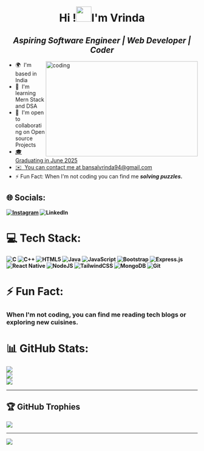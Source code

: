 
<h1 align="center">Hi !<img src="https://blog.joypixels.com/content/images/2019/06/waving_hand_sign_1024.gif" height="40px" width="40px">I'm Vrinda</h1>


<h2 align ="center"><i>Aspiring Software Engineer | Web Developer | Coder</i></h2>
<img align="right" alt="coding" width="400" height="250" src="https://user-images.githubusercontent.com/74038190/241765453-85cb9521-97c0-4a65-9358-7db8099fac7f.gif">

*   🌍  I'm based in India  
*   🧠  I'm learning Mern Stack and DSA
*   🤝  I'm open to collaborating on Open source Projects<a href="https://www.github.com/vri234" target="_blank" rel="noreferrer">
*   🎓 Graduating in June 2025
*   ✉️  You can contact me at [bansalvrinda94@gmail.com](mailto:bansalvrinda94@gmail.com)
*   ⚡ Fun Fact: When I'm not coding you can find me <b><i>solving puzzles.</i>
              














## 🌐 Socials:
[![Instagram](https://img.shields.io/badge/Instagram-%23E4405F.svg?logo=Instagram&logoColor=white)](https://instagram.com/vrinda7104) ![LinkedIn](https://img.shields.io/badge/LinkedIn-%230077B5.svg?logo=linkedin&logoColor=white)


# 💻 Tech Stack:
![C](https://img.shields.io/badge/c-%2300599C.svg?style=plastic&logo=c&logoColor=white) ![C++](https://img.shields.io/badge/c++-%2300599C.svg?style=plastic&logo=c%2B%2B&logoColor=white) ![HTML5](https://img.shields.io/badge/html5-%23E34F26.svg?style=plastic&logo=html5&logoColor=white) ![Java](https://img.shields.io/badge/java-%23ED8B00.svg?style=plastic&logo=openjdk&logoColor=white) ![JavaScript](https://img.shields.io/badge/javascript-%23323330.svg?style=plastic&logo=javascript&logoColor=%23F7DF1E) ![Bootstrap](https://img.shields.io/badge/bootstrap-%238511FA.svg?style=plastic&logo=bootstrap&logoColor=white) ![Express.js](https://img.shields.io/badge/express.js-%23404d59.svg?style=plastic&logo=express&logoColor=%2361DAFB) ![React Native](https://img.shields.io/badge/react_native-%2320232a.svg?style=plastic&logo=react&logoColor=%2361DAFB) ![NodeJS](https://img.shields.io/badge/node.js-6DA55F?style=plastic&logo=node.js&logoColor=white) ![TailwindCSS](https://img.shields.io/badge/tailwindcss-%2338B2AC.svg?style=plastic&logo=tailwind-css&logoColor=white) ![MongoDB](https://img.shields.io/badge/MongoDB-%234ea94b.svg?style=plastic&logo=mongodb&logoColor=white) ![Git](https://img.shields.io/badge/git-%23F05033.svg?style=plastic&logo=git&logoColor=white)
<h1 ><b>⚡ Fun Fact:</b><br></h1>

### When I'm not coding, you can find me reading <b>tech blogs</b> or <b>exploring new cuisines</b>.

# 📊 GitHub Stats:
![](https://github-readme-stats.vercel.app/api?username=vri234&theme=radical&hide_border=false&include_all_commits=true&count_private=false)<br/>
![](https://github-readme-streak-stats.herokuapp.com/?user=vri234&theme=radical&hide_border=false)<br/>
![](https://github-readme-stats.vercel.app/api/top-langs/?username=vri234&theme=radical&hide_border=false&include_all_commits=true&count_private=false&layout=compact)
<hr>

## 🏆 GitHub Trophies
![](https://github-profile-trophy.vercel.app/?username=vri234&theme=shadow_red&no-frame=false&no-bg=false&margin-w=4)

---
[![](https://visitcount.itsvg.in/api?id=vri234&icon=5&color=4)](https://visitcount.itsvg.in)


